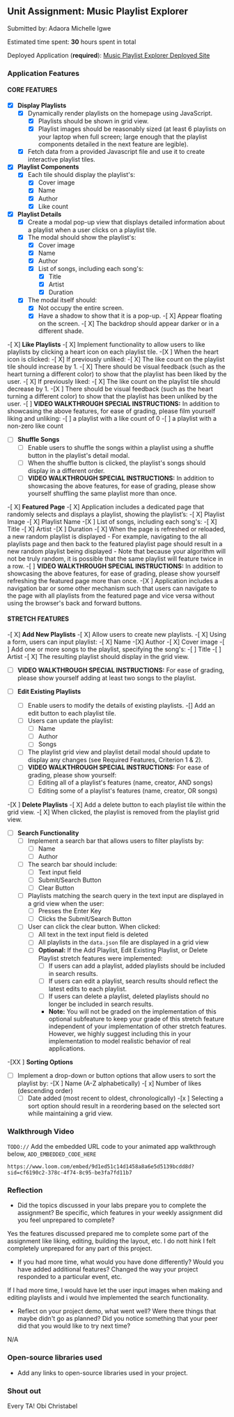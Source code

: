 ## Unit Assignment: Music Playlist Explorer

Submitted by: Adaora Michelle Igwe

Estimated time spent: **30** hours spent in total

Deployed Application (**required**): [Music Playlist Explorer Deployed Site](ADD_LINK_HERE)

### Application Features

#### CORE FEATURES

-[X] **Display Playlists**
  -[X] Dynamically render playlists on the homepage using JavaScript.
    -[X] Playlists should be shown in grid view.
    -[X] Playlist images should be reasonably sized (at least 6 playlists on your laptop when full screen; large enough that the playlist components detailed in the next feature are legible).
  -[X] Fetch data from a provided Javascript file and use it to create interactive playlist tiles.

-[X] **Playlist Components**
  -[X] Each tile should display the playlist's:
    -[X] Cover image
    -[X] Name
    -[X] Author
    -[X] Like count

-[X] **Playlist Details**
  -[X] Create a modal pop-up view that displays detailed information about a playlist when a user clicks on a playlist tile.
  -[X] The modal should show the playlist's:
    -[X] Cover image
    -[X] Name
    -[X] Author
    -[X] List of songs, including each song's:
      -[X] Title
      -[X] Artist
      -[X] Duration
  -[X] The modal itself should:
    -[X] Not occupy the entire screen.
    -[X] Have a shadow to show that it is a pop-up.
    -[ X] Appear floating on the screen.
    -[ X] The backdrop should appear darker or in a different shade.

-[ X] **Like Playlists**
  -[ X] Implement functionality to allow users to like playlists by clicking a heart icon on each playlist tile.
  -[X ] When the heart icon is clicked:
    -[ X] If previously unliked:
      -[ X] The like count on the playlist tile should increase by 1.
      -[ X] There should be visual feedback (such as the heart turning a different color) to show that the playlist has been liked by the user.
    -[ X] If previously liked:
      -[ X] The like count on the playlist tile should decrease by 1.
      -[X ] There should be visual feedback (such as the heart turning a different color) to show that the playlist has been unliked by the user.
    -[ ] **VIDEO WALKTHROUGH SPECIAL INSTRUCTIONS:** In addition to showcasing the above features, for ease of grading, please film yourself liking and unliking:
      -[ ] a playlist with a like count of 0
      -[ ] a playlist with a non-zero like count

-[ ] **Shuffle Songs**
  -[ ] Enable users to shuffle the songs within a playlist using a shuffle button in the playlist's detail modal.
  -[ ] When the shuffle button is clicked, the playlist's songs should display in a different order.
  -[ ] **VIDEO WALKTHROUGH SPECIAL INSTRUCTIONS:** In addition to showcasing the above features, for ease of grading, please show yourself shuffling the same playlist more than once. 
  
-[ X] **Featured Page**
  -[ X] Application includes a dedicated page that randomly selects and displays a playlist, showing the playlist’s:
    -[ X] Playlist Image
    -[ X] Playlist Name
    -[X ] List of songs, including each song's:
      -[ X] Title
      -[ X] Artist
      -[X ] Duration
  -[ X] When the page is refreshed or reloaded, a new random playlist is displayed
    - For example, navigating to the all playlists page and then back to the featured playlist page should result in a new random playlist being displayed
    - Note that because your algorithm will not be truly random, it is possible that the same playlist will feature twice in a row. 
    -[ ] **VIDEO WALKTHROUGH SPECIAL INSTRUCTIONS:** In addition to showcasing the above features, for ease of grading, please show yourself refreshing the featured page more than once. 
  -[X ] Application includes a navigation bar or some other mechanism such that users can navigate to the page with all playlists from the featured page and vice versa without using the browser's back and forward buttons. 

#### STRETCH FEATURES

-[ X] **Add New Playlists**
  -[ X] Allow users to create new playlists.
  -[ X] Using a form, users can input playlist:
    -[ X] Name
    -[X] Author
    -[ X] Cover image
    -[ ] Add one or more songs to the playlist, specifying the song's:
      -[ ] Title
      -[ ] Artist
  -[ X] The resulting playlist should display in the grid view.
  -[ ] **VIDEO WALKTHROUGH SPECIAL INSTRUCTIONS:** For ease of grading, please show yourself adding at least two songs to the playlist. 

-[ ] **Edit Existing Playlists**
  -[ ] Enable users to modify the details of existing playlists.
  -[] Add an edit button to each playlist tile.
  -[ ] Users can update the playlist:
    -[ ] Name
    -[ ] Author
    -[ ] Songs
  -[ ] The playlist grid view and playlist detail modal should update to display any changes (see Required Features, Criterion 1 & 2).
  -[ ] **VIDEO WALKTHROUGH SPECIAL INSTRUCTIONS:** For ease of grading, please show yourself:
    -[ ] Editing all of a playlist's features (name, creator, AND songs)
    -[ ] Editing some of a playlist's features (name, creator, OR songs) 

-[X ] **Delete Playlists**
  -[ X] Add a delete button to each playlist tile within the grid view.
  -[ X] When clicked, the playlist is removed from the playlist grid view.

-[ ] **Search Functionality**
  -[ ] Implement a search bar that allows users to filter playlists by:
    -[ ] Name 
    -[ ] Author
  -[ ] The search bar should include:
    -[ ] Text input field
    -[ ] Submit/Search Button
    -[ ] Clear Button
  -[ ] Playlists matching the search query in the text input are displayed in a grid view when the user:
    -[ ] Presses the Enter Key
    -[ ] Clicks the Submit/Search Button 
  -[ ] User can click the clear button. When clicked:
    -[ ] All text in the text input field is deleted
    -[ ] All playlists in the `data.json` file are displayed in a grid view
    -[ ] **Optional:** If the Add Playlist, Edit Existing Playlist, or Delete Playlist stretch features were implemented:
      -[ ] If users can add a playlist, added playlists should be included in search results.
      -[ ] If users can edit a playlist, search results should reflect the latest edits to each playlist.
      -[ ] If users can delete a playlist, deleted playlists should no longer be included in search results.
      - **Note:** You will not be graded on the implementation of this optional subfeature to keep your grade of this stretch feature independent of your implementation of other stretch features. However, we highly suggest including this in your implementation to model realistic behavior of real applications. 

-[XX ] **Sorting Options**
  -[ ] Implement a drop-down or button options that allow users to sort the playlist by:
    -[X ] Name (A-Z alphabetically)
    -[ x] Number of likes (descending order)
    -[ ] Date added (most recent to oldest, chronologically)
  -[x ] Selecting a sort option should result in a reordering based on the selected sort while maintaining a grid view.

### Walkthrough Video

`TODO://` Add the embedded URL code to your animated app walkthrough below, `ADD_EMBEDDED_CODE_HERE` 

`https://www.loom.com/embed/9d1ed51c14d1458a8a6e5d5139bcdd8d?sid=cf6190c2-378c-4f74-8c95-be3fa7fd11b7`
### Reflection

* Did the topics discussed in your labs prepare you to complete the assignment? Be specific, which features in your weekly assignment did you feel unprepared to complete?

Yes the features discussed prepared me to complete some part of the assignment like liking, editing, building the layout, etc. I do nott hink I felt completely unprepared for any part of this project.

* If you had more time, what would you have done differently? Would you have added additional features? Changed the way your project responded to a particular event, etc.
  
If I had more time, I would have let the user input images when making and editing playlists and i would hve implemented the search functionality.

* Reflect on your project demo, what went well? Were there things that maybe didn't go as planned? Did you notice something that your peer did that you would like to try next time?

N/A

### Open-source libraries used

- Add any links to open-source libraries used in your project.

### Shout out

Every TA!
Obi Christabel